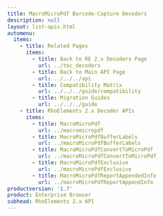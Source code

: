 ```yaml
---
title: MacroMicroPdf Barcode-Capture Decoders
description: null
layout: list-apis.html
automenu:
  items:
    - title: Related Pages
      items:
        - title: Back to RE 2.x Decoders Page
          url: ../toc_decoders
        - title: Back to Main API Page
          url: ../../../api
        - title: Compatibility Matrix
          url: ../../../guide/compatibility
        - title: Migration Guides
          url: ../../../guide
    - title: RhoElements 2.x Decoder APIs
      items:
        - title: MacroMicroPdf
          url: ../macromicropdf
        - title: MacroMicroPdfBufferLabels
          url: ../macroMicroPdfBufferLabels
        - title: MacroMicroPdfConvertToMicroPdf
          url: ../macroMicroPdfConvertToMicroPdf
        - title: MacroMicroPdfExclusive
          url: ../macroMicroPdfExclusive
        - title: MacroMicroPdfReportAppendedInfo
          url: ../macroMicroPdfReportAppendInfo
productversion: '1.7'
product: Enterprise Browser
subhead: RhoElements 2.x API
---
```




